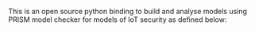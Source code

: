 This is an open source python binding to build and analyse models using PRISM model checker for
models of IoT security as defined below:
